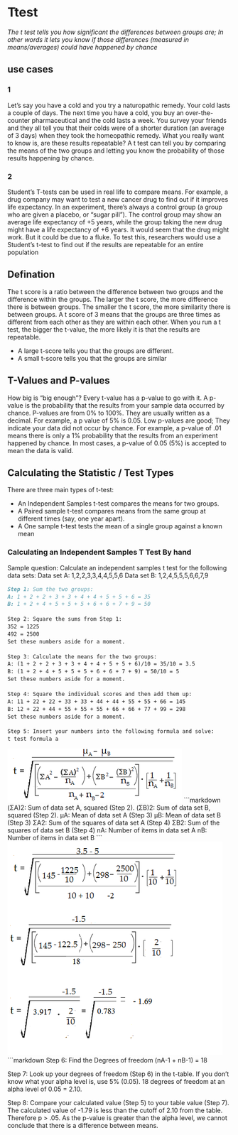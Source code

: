 # Ttest
*The t test tells you how significant the differences between groups are; In other words it lets you know if those differences (measured in means/averages) could have happened by chance*

## use cases
### 1
Let’s say you have a cold and you try a naturopathic remedy. Your cold lasts a couple of days. The next time you have a cold, you buy an over-the-counter pharmaceutical and the cold lasts a week. You survey your friends and they all tell you that their colds were of a shorter duration (an average of 3 days) when they took the homeopathic remedy. What you really want to know is, are these results repeatable? A t test can tell you by comparing the means of the two groups and letting you know the probability of those results happening by chance.
### 2 
Student’s T-tests can be used in real life to compare means. For example, a drug company may want to test a new cancer drug to find out if it improves life expectancy. In an experiment, there’s always a control group (a group who are given a placebo, or “sugar pill”). The control group may show an average life expectancy of +5 years, while the group taking the new drug might have a life expectancy of +6 years. It would seem that the drug might work. But it could be due to a fluke. To test this, researchers would use a Student’s t-test to find out if the results are repeatable for an entire population

## Defination
The t score is a ratio between the difference between two groups and the difference within the groups. The larger the t score, the more difference there is between groups. The smaller the t score, the more similarity there is between groups. A t score of 3 means that the groups are three times as different from each other as they are within each other. When you run a t test, the bigger the t-value, the more likely it is that the results are repeatable.

* A large t-score tells you that the groups are different.
* A small t-score tells you that the groups are similar

## T-Values and P-values

How big is “big enough”? Every t-value has a p-value to go with it. A p-value is the probability that the results from your sample data occurred by chance. P-values are from 0% to 100%. They are usually written as a decimal. For example, a p value of 5% is 0.05. Low p-values are good; They indicate your data did not occur by chance. For example, a p-value of .01 means there is only a 1% probability that the results from an experiment happened by chance. In most cases, a p-value of 0.05 (5%) is accepted to mean the data is valid.


## Calculating the Statistic / Test Types

There are three main types of t-test:
* An Independent Samples t-test compares the means for two groups.
* A Paired sample t-test compares means from the same group at different times (say, one year apart).
* A One sample t-test tests the mean of a single group against a known mean

### Calculating an Independent Samples T Test By hand

Sample question: Calculate an independent samples t test for the following data sets:
Data set A: 1,2,2,3,3,4,4,5,5,6
Data set B: 1,2,4,5,5,5,6,6,7,9

```markdown
Step 1: Sum the two groups:
A: 1 + 2 + 2 + 3 + 3 + 4 + 4 + 5 + 5 + 6 = 35
B: 1 + 2 + 4 + 5 + 5 + 5 + 6 + 6 + 7 + 9 = 50

Step 2: Square the sums from Step 1:
352 = 1225
492 = 2500
Set these numbers aside for a moment.

Step 3: Calculate the means for the two groups:
A: (1 + 2 + 2 + 3 + 3 + 4 + 4 + 5 + 5 + 6)/10 = 35/10 = 3.5
B: (1 + 2 + 4 + 5 + 5 + 5 + 6 + 6 + 7 + 9) = 50/10 = 5
Set these numbers aside for a moment.

Step 4: Square the individual scores and then add them up:
A: 11 + 22 + 22 + 33 + 33 + 44 + 44 + 55 + 55 + 66 = 145
B: 12 + 22 + 44 + 55 + 55 + 55 + 66 + 66 + 77 + 99 = 298
Set these numbers aside for a moment.

Step 5: Insert your numbers into the following formula and solve:
t test formula a
```
<img src="./images/ttest1.png" alt="data" class="inline"/>
```markdown
(ΣA)2: Sum of data set A, squared (Step 2).
(ΣB)2: Sum of data set B, squared (Step 2).
μA: Mean of data set A (Step 3)
μB: Mean of data set B (Step 3)
ΣA2: Sum of the squares of data set A (Step 4)
ΣB2: Sum of the squares of data set B (Step 4)
nA: Number of items in data set A
nB: Number of items in data set B
```
<img src="./images/ttest2.png" alt="data" class="inline"/>
```markdown
Step 6: Find the Degrees of freedom (nA-1 + nB-1) = 18

Step 7: Look up your degrees of freedom (Step 6) in the t-table. If you don’t know what your alpha level is, use 5% (0.05).
18 degrees of freedom at an alpha level of 0.05 = 2.10.

Step 8: Compare your calculated value (Step 5) to your table value (Step 7). The calculated value of -1.79 is less than the cutoff of 2.10 from the table. Therefore p > .05. As the p-value is greater than the alpha level, we cannot conclude that there is a difference between means.
```
